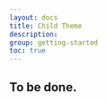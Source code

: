 ```yaml
---
layout: docs
title: Child Theme
description: 
group: getting-started
toc: true
---
```


## To be done.
